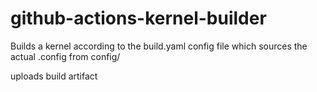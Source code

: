 # github-actions-kernel-builder

Builds a kernel according to the build.yaml config file which sources the actual .config from config/

uploads build artifact
